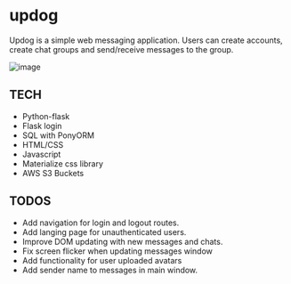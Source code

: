 # updog

Updog is a simple web messaging application.  Users can create accounts, create chat groups and send/receive messages to the group.


![image](https://user-images.githubusercontent.com/15733809/68856616-f4d69080-06ae-11ea-93a6-789b5b7a7462.png)


## TECH
* Python-flask
* Flask login
* SQL with PonyORM
* HTML/CSS
* Javascript
* Materialize css library
* AWS S3 Buckets


## TODOS

* Add navigation for login and logout routes.
* Add langing page for unauthenticated users.
* Improve DOM updating with new messages and chats.
* Fix screen flicker when updating messages window
* Add functionality for user uploaded avatars
* Add sender name to messages in main window.

